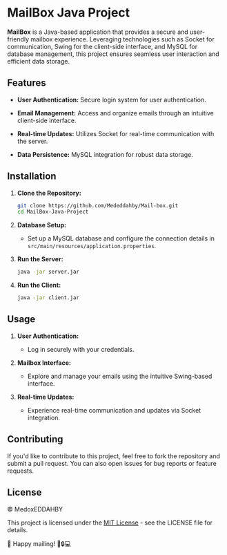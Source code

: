 # MailBox Java Project

**MailBox** is a Java-based application that provides a secure and user-friendly mailbox experience. Leveraging technologies such as Socket for communication, Swing for the client-side interface, and MySQL for database management, this project ensures seamless user interaction and efficient data storage.

## Features

- **User Authentication:** Secure login system for user authentication.
  
- **Email Management:** Access and organize emails through an intuitive client-side interface.

- **Real-time Updates:** Utilizes Socket for real-time communication with the server.

- **Data Persistence:** MySQL integration for robust data storage.

## Installation

1. **Clone the Repository:**
    ```bash
    git clone https://github.com/Mededdahby/Mail-box.git
    cd MailBox-Java-Project
    ```

2. **Database Setup:**
    - Set up a MySQL database and configure the connection details in `src/main/resources/application.properties`.

3. **Run the Server:**
    ```bash
    java -jar server.jar
    ```

4. **Run the Client:**
    ```bash
    java -jar client.jar
    ```

## Usage

1. **User Authentication:**
   - Log in securely with your credentials.

2. **Mailbox Interface:**
   - Explore and manage your emails using the intuitive Swing-based interface.

3. **Real-time Updates:**
   - Experience real-time communication and updates via Socket integration.

## Contributing

If you'd like to contribute to this project, feel free to fork the repository and submit a pull request. You can also open issues for bug reports or feature requests.

## License

© MedoxEDDAHBY

This project is licensed under the [MIT License](LICENSE) - see the LICENSE file for details.

🚀 Happy mailing! 📧🔒💻
